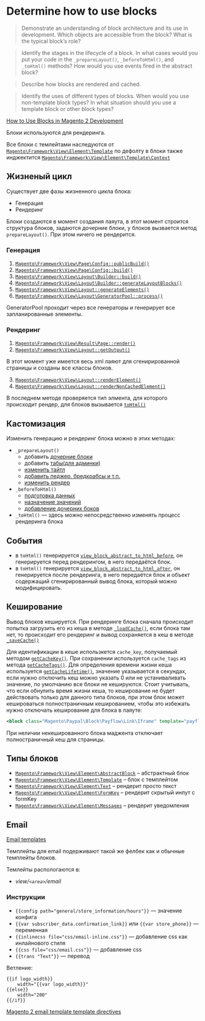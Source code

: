 # Determine how to use blocks

>Demonstrate an understanding of block architecture and its use in development. Which objects are accessible from the block? What is the typical block’s role?

>Identify the stages in the lifecycle of a block. In what cases would you put your code in the `_prepareLayout()`, `_beforeToHtml()`, and `_toHtml()` methods? How would you use events fired in the abstract block?

>Describe how blocks are rendered and cached.

>Identify the uses of different types of blocks. When would you use non-template block types? In what situation should you use a template block or other block types?

[How to Use Blocks in Magento 2 Development](https://belvg.com/blog/how-to-use-blocks-in-magento-2-development.html)

Блоки используются для рендеринга.

Все блоки с темлейтами наследуются от [`Magento\Framework\View\Element\Template`](https://github.com/magento/magento2/blob/2.4/lib/internal/Magento/Framework/View/Element/Template.php) по дефолту в блоки также инджектится [`Magento\Framework\View\Element\Template\Context`](https://github.com/magento/magento2/blob/2.4/lib/internal/Magento/Framework/View/Element/Template/Context.php)

## Жизненый цикл

Существует две фазы жизненного цикла блока:

* Генерация
* Рендеринг

Блоки создаются в момент создания лаяута, в этот момент строится структура блоков, задаются дочерние блоки, у блоков вызвается метод `prepareLayout()`. При этом ничего не рендерится.

### Генерация

1. [`Magento\Framework\View\Page\Config::publicBuild()`](https://github.com/magento/magento2/blob/2.4/lib/internal/Magento/Framework/View/Page/Config.php#L235)
2. [`Magento\Framework\View\Page\Config::build()`](https://github.com/magento/magento2/blob/2.4/lib/internal/Magento/Framework/View/Page/Config.php#L221)
3. [`Magento\Framework\View\Layout\Builder::build()`](https://github.com/magento/magento2/blob/2.4/lib/internal/Magento/Framework/View/Layout/Builder.php#L59)
4. [`Magento\Framework\View\Layout\Builder::generateLayoutBlocks()`](https://github.com/magento/magento2/blob/2.4/lib/internal/Magento/Framework/View/Layout/Builder.php#L116)
5. [`Magento\Framework\View\Layout::generateElements()`](https://github.com/magento/magento2/blob/2.4/lib/internal/Magento/Framework/View/Layout.php#L323)
6. [`Magento\Framework\View\Layout\GeneratorPool::process()`](https://github.com/magento/magento2/blob/2.4/lib/internal/Magento/Framework/View/Layout/GeneratorPool.php#L77)

GeneratorPool проходит через все генераторы и генерирует все запланированные элементы.

### Рендеринг 

1. [`Magento\Framework\View\Result\Page::render()`](https://github.com/magento/magento2/blob/2.4/lib/internal/Magento/Framework/View/Result/Page.php#L240)
2. [`Magento\Framework\View\Layout::getOutput()`](https://github.com/magento/magento2/blob/2.4/lib/internal/Magento/Framework/View/Layout.php#L958)

В этот момент уже имеется весь xml лаяют для сгенирированной страницы и созданы все классы блоков.

3. [`Magento\Framework\View\Layout::renderElement()`](https://github.com/magento/magento2/blob/2.4/lib/internal/Magento/Framework/View/Layout.php#L492)
4. [`Magento\Framework\View\Layout::renderNonCachedElement()`](https://github.com/magento/magento2/blob/2.4/lib/internal/Magento/Framework/View/Layout.php#L535)

В последнем методе проверяется тип элмента, для которого происходит рендер, для блоков вызывается [`toHtml()`](https://github.com/magento/magento2/blob/2.4/lib/internal/Magento/Framework/View/Element/AbstractBlock.php#L665)

## Кастомизация

Изменить генерацию и рендеринг блока можно в этих методах:

* `_prepareLayout()`
  * добавить [дочерние блоки](https://github.com/magento/magento2/blob/2.4/app/code/Magento/Eav/Block/Adminhtml/Attribute/Edit/Options/AbstractOptions.php#L24)
  * добавить [табы(для админки)](https://github.com/magento/magento2/blob/2.4/app/code/Magento/Backend/Block/System/Design/Edit/Tabs.php#L26)
  * [изменить тайтл](https://github.com/magento/magento2/blob/2.4/app/code/Magento/Wishlist/Block/Customer/Sharing.php#L82)
  * [добавить педжер, бредкрабсы и т.п.](https://github.com/magento/magento2/blob/2.4/app/code/Magento/Sales/Block/Order/History.php#L123)
  * [изменить рендер](https://github.com/magento/magento2/blob/2.4/app/code/Magento/Catalog/Block/Adminhtml/Form.php#L23)
* `_beforeToHtml()`
  * [подготовка данных](https://github.com/magento/magento2/blob/2.4/app/code/Magento/Catalog/Block/Product/ProductList/Related.php#L118)
  * [назначение значений](https://github.com/magento/magento2/blob/2.4/app/code/Magento/Backend/Block/Widget/Form/Element.php#L72)
  * [добавление дочерних боков](https://github.com/magento/magento2/blob/2.4/app/code/Magento/Shipping/Block/Adminhtml/Create/Items.php#L88)
*  `_toHtml()` — здесь можно непосредственно изменять процесс рендеринга блока

## События

* в `toHtml()` генерируется [`view_block_abstract_to_html_before`](https://github.com/magento/magento2/blob/2.4/lib/internal/Magento/Framework/View/Element/AbstractBlock.php#L667), он генерируется перед рендерингом, в него передаётся блок.
* в `toHtml()` генерируется [`view_block_abstract_to_html_after`](https://github.com/magento/magento2/blob/2.4/lib/internal/Magento/Framework/View/Element/AbstractBlock.php#L685), он генерируется после рендеринга, в него передаётся блок и объект содержащий сгенирированный вывод блока, который можно модифицировать.

## Кеширование

Вывод блоков кешируется. При рендеринге блока сначала происходит попытка загрузить его из кеша в методе [`_loadCache()`](https://github.com/magento/magento2/blob/2.4/lib/internal/Magento/Framework/View/Element/AbstractBlock.php#L1103), если блока там нет, то происходит его рендеринг и вывод сохраняется в кеш в методе [`_saveCache()`](https://github.com/magento/magento2/blob/2.4/lib/internal/Magento/Framework/View/Element/AbstractBlock.php#L1146)

Для идентификации в кеше использкется `cache_key`, получаемый методом [`getCacheKey()`](https://github.com/magento/magento2/blob/2.4/lib/internal/Magento/Framework/View/Element/AbstractBlock.php#L1040). При сохранении используется `cache_tags` из метода [`getCacheTags()`](https://github.com/magento/magento2/blob/2.4/lib/internal/Magento/Framework/View/Element/AbstractBlock.php#L1064). Для определения времени жизни кеша используется [`getCacheLifetime()`](https://github.com/magento/magento2/blob/2.4/lib/internal/Magento/Framework/View/Element/AbstractBlock.php#L1084), значение указывается в секундах, если нужно отключить кеш можно указать 0 или не устаниваливать значение, по умолчанию все блоки не кешируются.
Стоит учитывать, что если обнулить время жизни кеша, то кеширование не будет действовать только для данного типа блоков, при этом блок может кешироваться полностраничным кешированием, чтобы это избежать нужно отключать кеширование для блока в лаяуте:
```xml
<block class="Magento\Paypal\Block\Payflow\Link\Iframe" template="payflowlink/redirect.phtml" cacheable="false"/>
```
При неличии некешированного блока маджента отключает полностраничный кеш для страницы.

## Типы блоков

* [`Magento\Framework\View\Element\AbstractBlock`](https://github.com/magento/magento2/blob/2.4/lib/internal/Magento/Framework/View/Element/AbstractBlock.php) – абстрактный блок
* [`Magento\Framework\View\Element\Template`](https://github.com/magento/magento2/blob/2.4/lib/internal/Magento/Framework/View/Element/Template.php) – блок с темплейтом
* [`Magento\Framework\View\Element\Text`](https://github.com/magento/magento2/blob/2.4/lib/internal/Magento/Framework/View/Element/Text.php) – рендерит просто текст
* [`Magento\Framework\View\Element\FormKey`](https://github.com/magento/magento2/blob/2.4/lib/internal/Magento/Framework/View/Element/FormKey.php) – рендерит скрытый инпут с formKey
* [`Magento\Framework\View\Element\Messages`](https://github.com/magento/magento2/blob/2.4/lib/internal/Magento/Framework/View/Element/Messages.php) – рендерит уведомления

## Email

[Email templates](https://devdocs.magento.com/guides/v2.4/frontend-dev-guide/templates/template-email.html)

Темплейты для email подерживают такой же фелбек как и обычные темплейты блоков.

Темлейты распологаются в:
* _view/`<area>`/email_

### Инструкции

* `{{config path="general/store_information/hours"}}` — значение конфига
* `{{var subscriber_data.confirmation_link}}` или `{{var store_phone}}` — переменная
* `{{inlinecss file="css/email-inline.css"}}` — добавление css как инлайнового стиля
* `{{css file="css/email.css"}}` — добавление css
* `{{trans "Text"}}` — перевод

Ветление:
```
{{if logo_width}}
    width="{{var logo_width}}"
{{else}}
    width="200"
{{/if}}
```

[Magento 2 email template template directives](https://gordonlesti.com/magento-2-email-template-template-directives/)